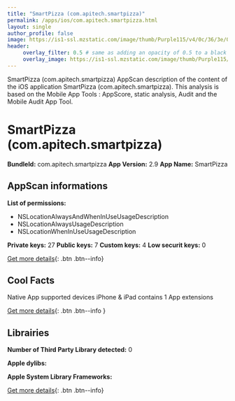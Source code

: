 ```yaml
---
title: "SmartPizza (com.apitech.smartpizza)"
permalink: /apps/ios/com.apitech.smartpizza.html
layout: single
author_profile: false
image: https://is1-ssl.mzstatic.com/image/thumb/Purple115/v4/0c/36/3e/0c363ec8-e01e-0306-3708-8332053ea553/AppIcon-0-0-1x_U007emarketing-0-0-0-7-0-0-sRGB-0-0-0-GLES2_U002c0-512MB-85-220-0-0.png/512x512bb.jpg
header: 
     overlay_filter: 0.5 # same as adding an opacity of 0.5 to a black background
     overlay_image: https://is1-ssl.mzstatic.com/image/thumb/Purple115/v4/0c/36/3e/0c363ec8-e01e-0306-3708-8332053ea553/AppIcon-0-0-1x_U007emarketing-0-0-0-7-0-0-sRGB-0-0-0-GLES2_U002c0-512MB-85-220-0-0.png/512x512bb.jpg
---
```

SmartPizza (com.apitech.smartpizza) AppScan description of the content of the iOS application SmartPizza (com.apitech.smartpizza). This analysis is based on the Mobile App Tools : AppScore, static analysis, Audit and the Mobile Audit App Tool.

# SmartPizza (com.apitech.smartpizza)

**BundleId:** com.apitech.smartpizza
**App Version:** 2.9
**App Name:** SmartPizza


## AppScan informations 

**List of permissions:** 
- NSLocationAlwaysAndWhenInUseUsageDescription
- NSLocationAlwaysUsageDescription
- NSLocationWhenInUseUsageDescription
  
  
**Private keys:** 27
**Public keys:** 7
**Custom keys:** 4
**Low securit keys:** 0
  
[Get more details](/pricing.html){: .btn .btn--info}

## Cool Facts

Native App
supported devices iPhone & iPad
contains 1 App extensions
  
[Get more details](/pricing.html){: .btn .btn--info }

## Librairies 
**Number of Third Party Library detected:** 0


**Apple dylibs:**


**Apple System Library Frameworks:**


  
[Get more details](/pricing.html){: .btn .btn--info}

